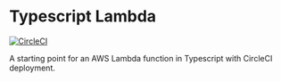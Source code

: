 # Typescript Lambda

[![CircleCI](https://circleci.com/gh/WsCandy/typescript-lambda.svg?style=shield)](https://circleci.com/gh/WsCandy/typescript-lambda)

A starting point for an AWS Lambda function in Typescript with CircleCI deployment.
